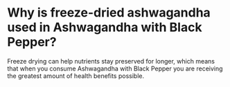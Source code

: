 # Why is freeze-dried ashwagandha used in Ashwagandha with Black Pepper?

Freeze drying can help nutrients stay preserved for longer, which means that when you consume Ashwagandha with Black Pepper you are receiving the greatest amount of health benefits possible.